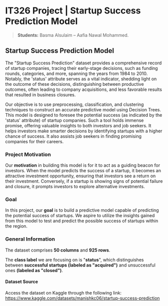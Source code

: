 # IT326 Project | Startup Success Prediction Model


> **Students:** Basma Alsulaim – Aafia Nawal Mohammed.


## Startup Success Prediction Model

The "Startup Success Prediction" dataset provides a comprehensive record of startup companies, tracing their early-stage decisions, such as funding rounds, categories, and more, spanning the years from 1984 to 2010. Notably, the 'status' attribute serves as a vital indicator, shedding light on the outcome of these decisions, distinguishing between productive outcomes, often leading to company acquisitions, and less favorable results that resulted in business closures.

Our objective is to use preprocessing, classification, and clustering techniques to construct an accurate predictive model using Decision Trees. This model is designed to foresee the potential success (as indicated by the 'status' attribute) of startup companies. Such a tool holds immense promise, offering valuable insights to both investors and job seekers. It helps investors make smarter decisions by identifying startups with a higher chance of success. It also assists job seekers in finding promising companies for their careers. 


### Project Motivation 

Our **motivation** in building this model is for it to act as a guiding beacon for investors. When the model predicts the success of a startup, it becomes an attractive investment opportunity, ensuring that investors see a return on their investment. Conversely, if a startup is showing signs of potential failure and closure, it prompts investors to explore alternative investments.


### Goal

In this project, our **goal** is to build a predictive model capable of predicting the potential success of startups. We aspire to utilize the insights gained from this model to test and predict the possible success of startups within the region.



### General Information

The dataset comprises **50 columns** and **925 rows**.

The **class label** we are focusing on is "**status**", which distinguishes between **successful startups (labeled as "acquired")** and unsuccessful ones **(labeled as "closed")**.


#### Dataset Source

Access the dataset on Kaggle through the following link: https://www.kaggle.com/datasets/manishkc06/startup-success-prediction
